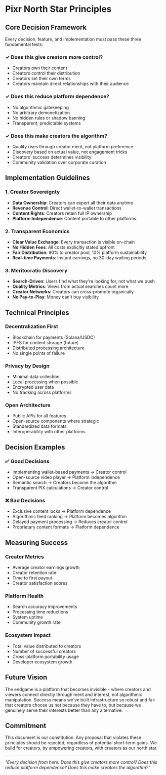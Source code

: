 # Pixr North Star Principles

## Core Decision Framework

Every decision, feature, and implementation must pass these three fundamental tests:

### ✓ Does this give creators more control?
- Creators own their content
- Creators control their distribution
- Creators set their own terms
- Creators maintain direct relationships with their audience

### ✓ Does this reduce platform dependence?
- No algorithmic gatekeeping
- No arbitrary demonetization
- No hidden rules or shadow banning
- Transparent, predictable systems

### ✓ Does this make creators the algorithm?
- Quality rises through creator merit, not platform preference
- Discovery based on actual value, not engagement tricks
- Creators' success determines visibility
- Community validation over corporate curation

## Implementation Guidelines

### 1. Creator Sovereignty
- **Data Ownership**: Creators can export all their data anytime
- **Revenue Control**: Direct wallet-to-wallet transactions
- **Content Rights**: Creators retain full IP ownership
- **Platform Independence**: Content portable to other platforms

### 2. Transparent Economics
- **Clear Value Exchange**: Every transaction is visible on-chain
- **No Hidden Fees**: All costs explicitly stated upfront
- **Fair Distribution**: 90% to creator pool, 10% platform sustainability
- **Real-time Payments**: Instant earnings, no 30-day waiting periods

### 3. Meritocratic Discovery
- **Search-Driven**: Users find what they're looking for, not what we push
- **Quality Metrics**: Views from actual searches count more
- **Creator Networks**: Creators can cross-promote organically
- **No Pay-to-Play**: Money can't buy visibility

## Technical Principles

### Decentralization First
- Blockchain for payments (Solana/USDC)
- IPFS for content storage (future)
- Distributed processing architecture
- No single points of failure

### Privacy by Design
- Minimal data collection
- Local processing when possible
- Encrypted user data
- No tracking across platforms

### Open Architecture
- Public APIs for all features
- Open-source components where strategic
- Standardized data formats
- Interoperability with other platforms

## Decision Examples

### ✅ Good Decisions
- Implementing wallet-based payments → Creator control
- Open-source video player → Platform independence
- Semantic search → Creators become the algorithm
- Transparent PIX calculations → Creator control

### ❌ Bad Decisions
- Exclusive content locks → Platform dependence
- Algorithmic feed ranking → Platform becomes algorithm
- Delayed payment processing → Reduces creator control
- Proprietary content formats → Platform dependence

## Measuring Success

### Creator Metrics
- Average creator earnings growth
- Creator retention rate
- Time to first payout
- Creator satisfaction scores

### Platform Health
- Search accuracy improvements
- Processing time reductions
- System uptime
- Community growth rate

### Ecosystem Impact
- Total value distributed to creators
- Number of successful creators
- Cross-platform portability usage
- Developer ecosystem growth

## Future Vision

The endgame is a platform that becomes invisible - where creators and viewers connect directly through merit and interest, not algorithmic manipulation. Success means we've built infrastructure so robust and fair that creators choose us not because they have to, but because we genuinely serve their interests better than any alternative.

## Commitment

This document is our constitution. Any proposal that violates these principles should be rejected, regardless of potential short-term gains. We build for creators, by empowering creators, with creators as our north star.

---

*"Every decision from here: Does this give creators more control? Does this reduce platform dependence? Does this make creators the algorithm?"*